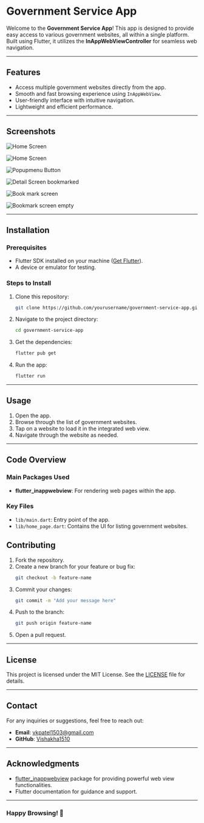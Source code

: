 # Government Service App

Welcome to the **Government Service App**! This app is designed to provide easy access to various government websites, all within a single platform. Built using Flutter, it utilizes the **InAppWebViewController** for seamless web navigation.

---

## Features

- Access multiple government websites directly from the app.
- Smooth and fast browsing experience using `InAppWebView`.
- User-friendly interface with intuitive navigation.
- Lightweight and efficient performance.

---

## Screenshots

![Home Screen](Screenshots/1.jpg)

![Home Screen](Screenshots/2.jpg)

![Popupmenu Button](Screenshots/3.jpg)

![Detail Screen bookmarked](Screenshots/4.jpg)

![Book mark screen](Screenshots/5.jpg)

![Bookmark screen empty](Screenshots/6.jpg)


---

## Installation

### Prerequisites
- Flutter SDK installed on your machine ([Get Flutter](https://flutter.dev/docs/get-started/install)).
- A device or emulator for testing.

### Steps to Install
1. Clone this repository:
   ```bash
   git clone https://github.com/yourusername/government-service-app.git
   ```
2. Navigate to the project directory:
   ```bash
   cd government-service-app
   ```
3. Get the dependencies:
   ```bash
   flutter pub get
   ```
4. Run the app:
   ```bash
   flutter run
   ```

---

## Usage

1. Open the app.
2. Browse through the list of government websites.
3. Tap on a website to load it in the integrated web view.
4. Navigate through the website as needed.

---

## Code Overview

### Main Packages Used
- **flutter_inappwebview**: For rendering web pages within the app.

### Key Files
- `lib/main.dart`: Entry point of the app.
- `lib/home_page.dart`: Contains the UI for listing government websites.


## Contributing

1. Fork the repository.
2. Create a new branch for your feature or bug fix:
   ```bash
   git checkout -b feature-name
   ```
3. Commit your changes:
   ```bash
   git commit -m "Add your message here"
   ```
4. Push to the branch:
   ```bash
   git push origin feature-name
   ```
5. Open a pull request.

---

## License

This project is licensed under the MIT License. See the [LICENSE](LICENSE) file for details.

---

## Contact

For any inquiries or suggestions, feel free to reach out:
- **Email**: vkpatel1503@gmail.com
- **GitHub**: [Vishakha1510](https://github.com/Vishakha1510)

---

## Acknowledgments

- [flutter_inappwebview](https://pub.dev/packages/flutter_inappwebview) package for providing powerful web view functionalities.
- Flutter documentation for guidance and support.

---

### Happy Browsing! 🚀
